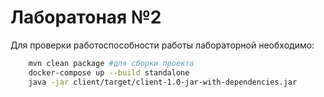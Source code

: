 # Лаборатоная №2

Для проверки работоспособности работы лабораторной необходимо:

```bash
    mvn clean package #для сборки проекта
    docker-compose up --build standalone 
    java -jar client/target/client-1.0-jar-with-dependencies.jar
```
